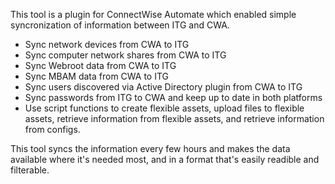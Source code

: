 This tool is a plugin for ConnectWise Automate which enabled simple syncronization of information between ITG and CWA. 
  - Sync network devices from CWA to ITG
  - Sync computer network shares from CWA to ITG
  - Sync Webroot data from CWA to ITG
  - Sync MBAM data from CWA to ITG
  - Sync users discovered via Active Directory plugin from CWA to ITG
  - Sync passwords from ITG to CWA and keep up to date in both platforms
  - Use script functions to create flexible assets, upload files to flexible assets, retrieve information from flexible assets, and retrieve information from configs.
  
This tool syncs the information every few hours and makes the data available where it's needed most, and in a format that's easily readible and filterable.
